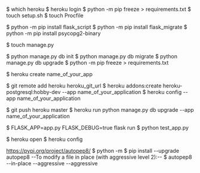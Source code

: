 $ which heroku
$ heroku login
$ python -m pip freeze > requirements.txt
$ touch setup.sh
$ touch Procfile

$ python -m pip install flask_script
$ python -m pip install flask_migrate
$ python -m pip install psycopg2-binary

$ touch manage.py

$ python manage.py db init
$ python manage.py db migrate
$ python manage.py db upgrade
$ python -m pip freeze > requirements.txt

$ heroku create name_of_your_app

$ git remote add heroku heroku_git_url
$ heroku addons:create heroku-postgresql:hobby-dev --app name_of_your_application
$ heroku config --app name_of_your_application

$ git push heroku master
$ heroku run python manage.py db upgrade --app name_of_your_application

$ FLASK_APP=app.py FLASK_DEBUG=true flask run
$ python test_app.py

$ heroku open
$ heroku config

https://pypi.org/project/autopep8/
$ python -m $ pip install --upgrade autopep8
--To modify a file in place (with aggressive level 2):--
$ autopep8 --in-place --aggressive --aggressive <filename>